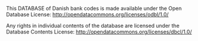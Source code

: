 This DATABASE of Danish bank codes is made available under the Open Database License:
http://opendatacommons.org/licenses/odbl/1.0/ 

Any rights in individual contents of the database are licensed under the Database Contents License: 
http://opendatacommons.org/licenses/dbcl/1.0/
